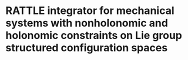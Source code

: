 # RATTLE integrator for mechanical systems with nonholonomic and holonomic constraints on Lie group structured configuration spaces
